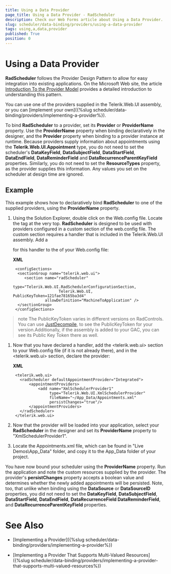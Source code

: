 ```yaml
---
title: Using a Data Provider
page_title: Using a Data Provider - RadScheduler
description: Check our Web Forms article about Using a Data Provider.
slug: scheduler/data-binding/providers/using-a-data-provider
tags: using,a,data,provider
published: True
position: 0
---
```


# Using a Data Provider



**RadScheduler** follows the Provider Design Pattern to allow for easy integration into existing applications. On the Microsoft Web site, the article [Introduction To the Provider Model](https://msdn2.microsoft.com/en-us/library/aa479030.aspx) provides a detailed introduction to understanding this pattern.

You can use one of the providers supplied in the Telerik.Web.UI assembly, or you can [implement your own]({%slug scheduler/data-binding/providers/implementing-a-provider%}).

To bind **RadScheduler** to a provider, set its **Provider** or **ProviderName** property. Use the **ProviderName** property when binding declaratively in the designer, and the **Provider** property when binding to a provider instance at runtime. Because providers supply information about appointments using the **Telerik.Web.UI.Appointment** type, you do not need to set the scheduler's **DataKeyField**, **DataSubjectField**, **DataStartField**, **DataEndField**, **DataReminderField** and **DataRecurrenceParentKeyField** properties. Similarly, you do not need to set the **ResourceTypes** property, as the provider supplies this information. Any values you set on the scheduler at design time are ignored.

## Example

This example shows how to declaratively bind **RadScheduler** to one of the supplied providers, using the **ProviderName** property.

1. Using the Solution Explorer, double click on the Web.config file. Locate the <configSections> tag at the very top. **RadScheduler** is designed to be used with providers configured in a custom section of the web.config file. The custom section requires a handler that is included in the Telerik.Web.UI assembly. Add a <section> for this handler to the <configSections> of your Web.config file:

	**XML**
	
		<configSections>
		 <sectionGroup name="telerik.web.ui">
			<section name="radScheduler"
					 type="Telerik.Web.UI.RadSchedulerConfigurationSection,
						   Telerik.Web.UI, PublicKeyToken=121fae78165ba3d4"
					 allowDefinition="MachineToApplication" />
		 </sectionGroup>
		</configSections>
	


>note The PublicKeyToken varies in different versions on RadControls. You can use [JustDecompile](https://www.telerik.com/products/decompiler.aspx), to see the PublicKeyToken for your version.Additionally, if the assembly is added to your GAC, you can see its Public Key Token there as well.
>


1. Now that you have declared a handler, add the <telerik.web.ui> section to your Web.config file (if it is not already there), and in the <telerik.web.ui> section, declare the provider:

	**XML**
			
		<telerik.web.ui>
		  <radScheduler defaultAppointmentProvider="Integrated">
			  <appointmentProviders>
				  <add name="XmlSchedulerProvider1"
					   type="Telerik.Web.UI.XmlSchedulerProvider"
					   fileName="~/App_Data/Appointments.xml"
					   persistChanges="true"/>
			  </appointmentProviders>
		  </radScheduler>
		</telerik.web.ui>       
	


1. Now that the provider will be loaded into your application, select your **RadScheduler** in the designer and set its **ProviderName** property to "XmlSchedulerProvider1".

1. Locate the Appointments.xml file, which can be found in "Live Demos\App_Data" folder, and copy it to the App_Data folder of your project.


You have now bound your scheduler using the **ProviderName** property. Run the application and note the custom resources supplied by the provider. The provider's **persistChanges** property accepts a boolean value and determines whether the newly added appointments will be persisted. Note, too, that unlike when binding using the **DataSource** or **DataSourceID** properties, you did not need to set the **DataKeyField**, **DataSubjectField**, **DataStartField**, **DataEndField**, **DataRecurrenceField DataReminderField**, and **DataRecurrenceParentKeyField** properties.

# See Also

 * [Implementing a Provider]({%slug scheduler/data-binding/providers/implementing-a-provider%})

 * [Implementing a Provider That Supports Multi-Valued Resources]({%slug scheduler/data-binding/providers/implementing-a-provider-that-supports-multi-valued-resources%})
